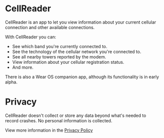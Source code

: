 # CellReader
CellReader is an app to let you view information about your current cellular connection and other available connections.

With CellReader you can:
- See which band you're currently connected to.
- See the technology of the cellular network you're connected to.
- See all nearby towers reported by the modem.
- View information about your cellular registration status.
- And more.

There is also a Wear OS companion app, although its functionality is in early alpha.

# Privacy
CellReader doesn't collect or store any data beyond what's needed to record crashes. No personal information is collected.

View more information in the [Privacy Policy](/privacy.md)